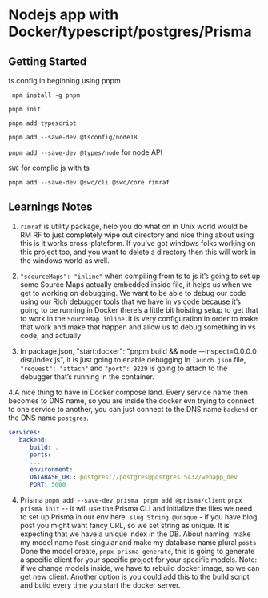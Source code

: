 # Nodejs app with Docker/typescript/postgres/Prisma

## Getting Started

ts.config in beginning using pnpm

` npm install -g pnpm`

`pnpm init`

`pnpm add typescript`

`pnpm add --save-dev @tsconfig/node18`

`pnpm add --save-dev @types/node` for node API

`SWC` for complie js with ts

`pnpm add --save-dev @swc/cli @swc/core rimraf`

## Learnings Notes

1. `rimraf` is utility package, help you do what on in Unix world would be RM RF to just completely wipe out directory and nice thing about using this is it works cross-plateform. If you’ve got windows folks working on this project too, and you want to delete a directory then this will work in the windows world as well.

2. `"scourceMaps": "inline"` when compiling from ts to js it’s going to set up some Source Maps actually embedded inside file, it helps us when we get to working on debugging. We want to be able to debug our code using our Rich debugger tools that we have in vs code because it’s going to be running in Docker there’s a little bit hoisting setup to get that to work in the `SourceMap inline.`it is very configuration in order to make that work and make that happen and allow us to debug something in vs code, and actually

3. In package.json, "start:docker": "pnpm build && node --inspect=0.0.0.0 dist/index.js", it is just going to enable debugging
   In `launch.json` file, `"request": "attach"` and `"port": 9229` is going to attach to the debugger that’s running in the container.

4.A nice thing to have in Docker compose land. Every service name then becomes to DNS name, so you are inside the docker evn trying to connect to one service to another, you can just connect to the DNS name `backend` or the DNS name `postgres`.

```yml
services:
   backend:
      build: .
      ports:
      ...
      environment:
      DATABASE_URL: postgres://postgres@postgres:5432/webapp_dev
      PORT: 5000
```

4. Prisma
   `pnpm add --save-dev prisma`
   ` pnpm add @prisma/client`
   `pnpx prisma init` -- it will use the Prisma CLI and initialize the files we need to set up Prisma in our env here.
   `slug String @unique` - if you have blog post you might want fancy URL, so we set string as unique. It is expecting that we have a unique index in the DB.
   About naming, make my model name `Post` singular and make my database name plural `posts`
   Done the model create, `pnpx prisma generate`, this is going to generate a specific client for your specific project for your specific models.
   Note: if we change models inside, we have to rebuild docker image, so we can get new client. Another option is you could add this to the build script and build every time you start the docker server.
